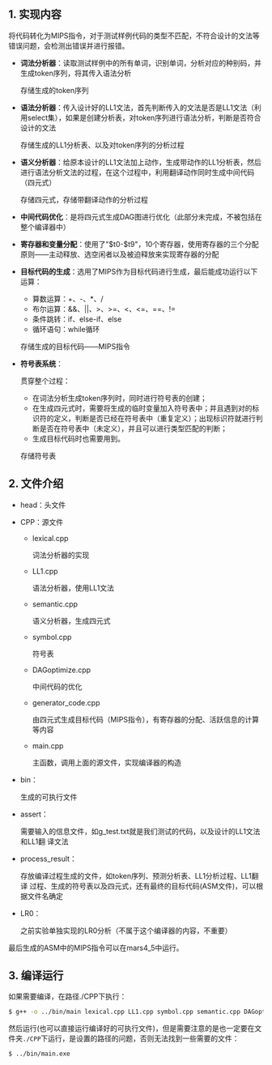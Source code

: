 ## 1.  实现内容

将代码转化为MIPS指令，对于测试样例代码的类型不匹配，不符合设计的文法等错误问题，会检测出错误并进行报错。

* **词法分析器**：读取测试样例中的所有单词，识别单词，分析对应的种别码，并生成token序列，将其传入语法分析

  存储生成的token序列

* **语法分析器**：传入设计好的LL1文法，首先判断传入的文法是否是LL1文法（利用select集），如果是创建分析表，对token序列进行语法分析，判断是否符合设计的文法

  存储生成的LL1分析表、以及对token序列的分析过程

* **语义分析器**：给原本设计的LL1文法加上动作，生成带动作的LL1分析表，然后进行语法分析文法的过程，在这个过程中，利用翻译动作同时生成中间代码（四元式）

  存储四元式，存储带翻译动作的分析过程

* **中间代码优化**：是将四元式生成DAG图进行优化（此部分未完成，不被包括在整个编译器中）

* **寄存器和变量分配**：使用了"$t0-\$t9"，10个寄存器，使用寄存器的三个分配原则——主动释放、选空闲者以及被迫释放来实现寄存器的分配

* **目标代码的生成**：选用了MIPS作为目标代码进行生成，最后能成功运行以下运算：

  * 算数运算：+、-、*、/
  * 布尔运算：&&、||、>、>=、<、<=、==、!=
  * 条件跳转：if、else-if、else
  * 循环语句：while循环

  存储生成的目标代码——MIPS指令

* **符号表系统**：

  贯穿整个过程：

  * 在词法分析生成token序列时，同时进行符号表的创建；
  * 在生成四元式时，需要将生成的临时变量加入符号表中；并且遇到对的标识符的定义，判断是否已经在符号表中（重复定义）；出现标识符就进行判断是否在符号表中（未定义），并且可以进行类型匹配的判断；
  * 生成目标代码时也需要用到。

  存储符号表  

    

  

## 2. 文件介绍

* head：头文件

* CPP：源文件

  * lexical.cpp

    词法分析器的实现

  * LL1.cpp

    语法分析器，使用LL1文法

  * semantic.cpp

    语义分析器，生成四元式

  * symbol.cpp

    符号表

  * DAGoptimize.cpp

    中间代码的优化

  * generator_code.cpp

    由四元式生成目标代码（MIPS指令），有寄存器的分配、活跃信息的计算等内容

  * main.cpp

    主函数，调用上面的源文件，实现编译器的构造

* bin：

  生成的可执行文件

* assert：

  需要输入的信息文件，如g_test.txt就是我们测试的代码，以及设计的LL1文法和LL1翻
  译文法

* process_result：

  存放编译过程生成的文件，如token序列、预测分析表、LL1分析过程、LL1翻译
  过程、生成的符号表以及四元式，还有最终的目标代码(ASM文件)，可以根据文件名确定

* LR0：

  之前实验单独实现的LR0分析（不属于这个编译器的内容，不重要）

最后生成的ASM中的MIPS指令可以在mars4_5中运行。  

  

  

## 3. 编译运行

如果需要编译，在路径./CPP下执行：

```bash
$ g++ -o ../bin/main lexical.cpp LL1.cpp symbol.cpp semantic.cpp DAGoptimize.cpp generate_code.cpp main.cpp
```



然后运行(也可以直接运行编译好的可执行文件)，但是需要注意的是也一定要在文件夹`./CPP`下运行，是设置的路径的问题，否则无法找到一些需要的文件：

```bash
$ ../bin/main.exe 
```

